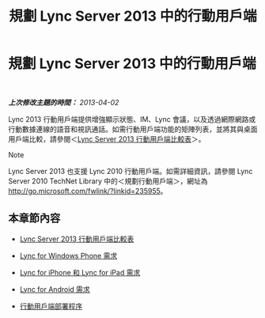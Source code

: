 ﻿---
title: 規劃 Lync Server 2013 中的行動用戶端
TOCTitle: 規劃 Lync Server 2013 中的行動用戶端
ms:assetid: a7b263a4-eeb8-4a04-acc2-0d29d72742cf
ms:mtpsurl: https://technet.microsoft.com/zh-tw/library/Hh690989(v=OCS.15)
ms:contentKeyID: 49291924
ms.date: 08/10/2015
mtps_version: v=OCS.15
ms.translationtype: HT
---

# 規劃 Lync Server 2013 中的行動用戶端

 

_**上次修改主題的時間：** 2013-04-02_

Lync 2013 行動用戶端提供增強顯示狀態、IM、Lync 會議，以及透過網際網路或行動數據連線的語音和視訊通話。如需行動用戶端功能的矩陣列表，並將其與桌面用戶端比較，請參閱＜[Lync Server 2013 行動用戶端比較表](lync-server-2013-mobile-client-comparison-tables.md)＞。

> [!NOTE]  
> Lync Server 2013 也支援 Lync 2010 行動用戶端。如需詳細資訊，請參閱 Lync Server 2010 TechNet Library 中的＜規劃行動用戶端＞，網址為 <a href="http://go.microsoft.com/fwlink/?linkid=235955" class="uri">http://go.microsoft.com/fwlink/?linkid=235955</a>。



## 本章節內容

  - [Lync Server 2013 行動用戶端比較表](lync-server-2013-mobile-client-comparison-tables.md)

  - [Lync for Windows Phone 需求](lync-server-2013-lync-for-windows-phone-requirements.md)

  - [Lync for iPhone 和 Lync for iPad 需求](lync-server-2013-lync-for-iphone-and-ipad-requirements.md)

  - [Lync for Android 需求](lync-server-2013-lync-for-android-requirements.md)

  - [行動用戶端部署程序](lync-server-2013-mobile-client-deployment-process.md)

